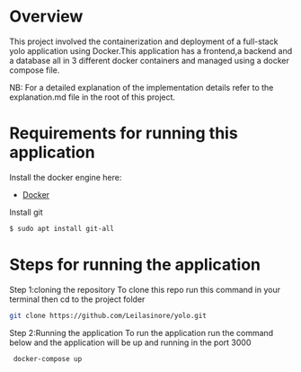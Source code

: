 # Overview
This project involved the containerization and deployment of a full-stack yolo application using Docker.This application has a frontend,a backend and a database all in 3 different docker containers and managed using a docker compose file. 

NB: For a detailed explanation of the implementation details refer to the explanation.md file in the root of this project.


# Requirements for running this application
Install the docker engine here:
- [Docker](https://docs.docker.com/engine/install/) 

Install git 
```bash
$ sudo apt install git-all
```

# Steps for running the application
Step 1:cloning the repository
   To clone this repo run this command in your terminal then cd to the project folder
```bash
git clone https://github.com/Leilasinore/yolo.git
```
Step 2:Running the application
   To run the application run the command below and the application will be up and running in the port 3000
```bash
 docker-compose up
```



